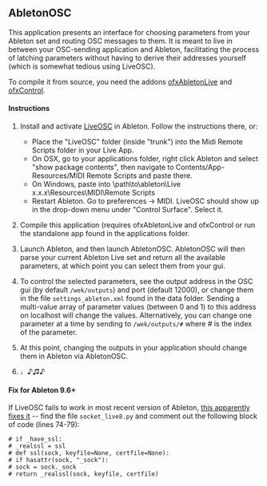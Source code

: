 ## AbletonOSC

This application presents an interface for choosing parameters from your Ableton set and routing OSC messages to them. It is meant to live in between your OSC-sending application and Ableton, facilitating the process of latching parameters without having to derive their addresses yourself (which is somewhat tedious using LiveOSC).

To compile it from source, you need the addons [ofxAbletonLive](https://github.com/genekogan/ofxAbletonLive) and [ofxControl](https://github.com/genekogan/ofxControl).

#### Instructions

1) Install and activate [LiveOSC](http://livecontrol.q3f.org/ableton-liveapi/liveosc/) in Ableton. Follow the instructions there, or:
   - Place the "LiveOSC" folder (inside "trunk") into the Midi Remote Scripts folder in your Live App.
   - On OSX, go to your applications folder, right click Ableton and select "show package contents", then navigate to Contents/App-Resources/MIDI Remote Scripts and paste there.
   - On Windows, paste into \path\to\ableton\Live x.x.x\Resources\MIDI\Remote Scripts
   - Restart Ableton. Go to preferences -> MIDI. LiveOSC should show up in the drop-down menu under "Control Surface". Select it.

2) Compile this application (requires ofxAbletonLive and ofxControl or run the standalone app found in the applications folder.

3) Launch Ableton, and then launch AbletonOSC. AbletonOSC will then parse your current Ableton Live set and return all the available parameters, at which point you can select them from your gui.

4) To control the selected parameters, see the output address in the OSC gui (by default `/wek/outputs`) and port (default 12000), or change them in the file `settings_ableton.xml` found in the data folder.  Sending a multi-value array of parameter values (between 0 and 1) to this address on localhost will change the values. Alternatively, you can change one parameter at a time by sending to `/wek/outputs/#` where \# is the index of the parameter.

5) At this point, changing the outputs in your application should change them in Ableton via AbletonOSC.

6) ♩♪♫♪

#### Fix for Ableton 9.6+

If LiveOSC fails to work in most recent version of Ableton, [this apparently fixes it](http://disq.us/p/15j82c7) -- find the file `socket_live8.py` and comment out the following block of code (lines 74-79):

    # if _have_ssl:
    # _realssl = ssl
    # def ssl(sock, keyfile=None, certfile=None):
    # if hasattr(sock, "_sock"):
    # sock = sock._sock
    # return _realssl(sock, keyfile, certfile)